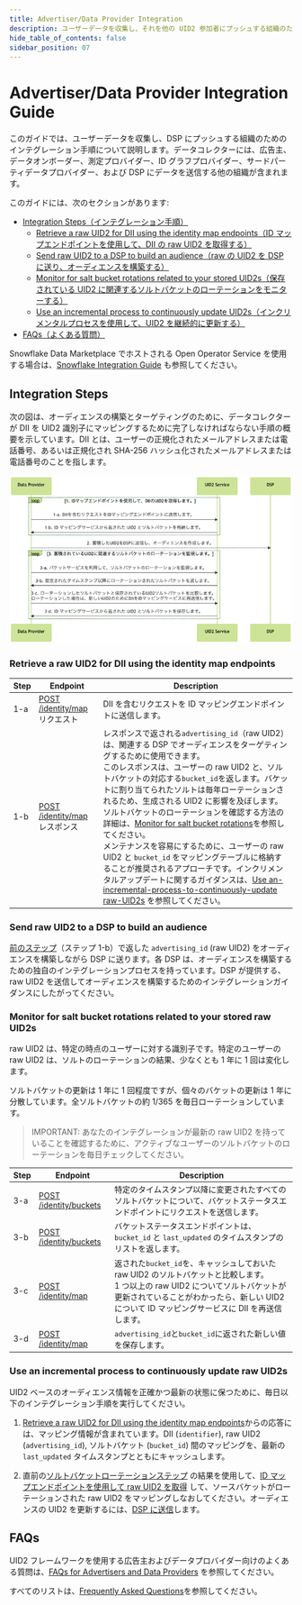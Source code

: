 ```yaml
---
title: Advertiser/Data Provider Integration
description: ユーザーデータを収集し、それを他の UID2 参加者にプッシュする組織のためのインテグレーション手順。
hide_table_of_contents: false
sidebar_position: 07
---
```


# Advertiser/Data Provider Integration Guide

このガイドでは、ユーザーデータを収集し、DSP にプッシュする組織のためのインテグレーション手順について説明します。データコレクターには、広告主、データオンボーダー、測定プロバイダー、ID グラフプロバイダー、サードパーティデータプロバイダー、および DSP にデータを送信する他の組織が含まれます。

このガイドには、次のセクションがあります:

- [Integration Steps（インテグレーション手順）](#integration-steps)
  - [Retrieve a raw UID2 for DII using the identity map endpoints（ID マップエンドポイントを使用して、DII の raw UID2 を取得する）](#retrieve-a-raw-uid2-for-dii-using-the-identity-map-endpoints)
  - [Send raw UID2 to a DSP to build an audience（raw の UID2 を DSP に送り、オーディエンスを構築する）](#send-raw-uid2-to-a-dsp-to-build-an-audience)
  - [Monitor for salt bucket rotations related to your stored UID2s（保存されている UID2 に関連するソルトバケットのローテーションをモニターする）](#monitor-for-salt-bucket-rotations-related-to-your-stored-raw-uid2s)
  - [Use an incremental process to continuously update UID2s（インクリメンタルプロセスを使用して、UID2 を継続的に更新する）](#use-an-incremental-process-to-continuously-update-raw-uid2s)
- [FAQs（よくある質問）](#faqs)

Snowflake Data Marketplace でホストされる Open Operator Service を使用する場合は、[Snowflake Integration Guide](../guides/snowflake_integration.md) も参照してください。

## Integration Steps

次の図は、オーディエンスの構築とターゲティングのために、データコレクターが DII を UID2 識別子にマッピングするために完了しなければならない手順の概要を示しています。DII とは、ユーザーの正規化されたメールアドレスまたは電話番号、あるいは正規化され SHA-256 ハッシュ化されたメールアドレスまたは電話番号のことを指します。

![](images/advertiser-flow-mermaid.png)

### Retrieve a raw UID2 for DII using the identity map endpoints

| Step | Endpoint                                                          | Description                                                                                                                                                                                                                                                                                                                                                                                                                                                                                                                                                                                                                                                                                                                                                                                                                                                  |
| ---- | ----------------------------------------------------------------- | ------------------------------------------------------------------------------------------------------------------------------------------------------------------------------------------------------------------------------------------------------------------------------------------------------------------------------------------------------------------------------------------------------------------------------------------------------------------------------------------------------------------------------------------------------------------------------------------------------------------------------------------------------------------------------------------------------------------------------------------------------------------------------------------------------------------------------------------------------------ |
| 1-a  | [POST /identity/map](../endpoints/post-identity-map.md)リクエスト | DII を含むリクエストを ID マッピングエンドポイントに送信します。                                                                                                                                                                                                                                                                                                                                                                                                                                                                                                                                                                                                                                                                                                                                                                                             |
| 1-b  | [POST /identity/map](../endpoints/post-identity-map.md)レスポンス | レスポンスで返される`advertising_id`（raw UID2）は、関連する DSP でオーディエンスをターゲティングするために使用できます。<br/>このレスポンスは、ユーザーの raw UID2 と、ソルトバケットの対応する`bucket_id`を返します。バケットに割り当てられたソルトは毎年ローテーションされるため、生成される UID2 に影響を及ぼします。ソルトバケットのローテーションを確認する方法の詳細は、[Monitor for salt bucket rotations](#monitor-for-salt-bucket-rotations-related-to-your-stored-raw-uid2s)を参照してください。<br/> メンテナンスを容易にするために、ユーザーの raw UID2 と `bucket_id` をマッピングテーブルに格納することが推奨されるアプローチです。インクリメンタルアップデートに関するガイダンスは、[Use an-incremental-process-to-continuously-update raw-UID2s](#use-an-incremental-process-to-continuously-update-raw-uid2s) を参照してください。 |

### Send raw UID2 to a DSP to build an audience

[前のステップ](#retrieve-a-raw-uid2-for-dii-using-the-identity-map-endpoints)（ステップ 1-b）で返した `advertising_id` (raw UID2) をオーディエンスを構築しながら DSP に送ります。各 DSP は、オーディエンスを構築するための独自のインテグレーションプロセスを持っています。DSP が提供する、raw UID2 を送信してオーディエンスを構築するためのインテグレーションガイダンスにしたがってください。

### Monitor for salt bucket rotations related to your stored raw UID2s

raw UID2 は、特定の時点のユーザーに対する識別子です。特定のユーザーの raw UID2 は、ソルトのローテーションの結果、少なくとも 1 年に 1 回は変化します。

ソルトバケットの更新は 1 年に 1 回程度ですが、個々のバケットの更新は 1 年に分散しています。全ソルトバケットの約 1/365 を毎日ローテーションしています。

> IMPORTANT: あなたのインテグレーションが最新の raw UID2 を持っていることを確認するために、アクティブなユーザーのソルトバケットのローテーションを毎日チェックしてください。

| Step | Endpoint                                                        | Description                                                                                                                                                                                                                           |
| ---- | --------------------------------------------------------------- | ------------------------------------------------------------------------------------------------------------------------------------------------------------------------------------------------------------------------------------- |
| 3-a  | [POST /identity/buckets](../endpoints/post-identity-buckets.md) | 特定のタイムスタンプ以降に変更されたすべてのソルトバケットについて、バケットステータスエンドポイントにリクエストを送信します。                                                                                                        |
| 3-b  | [POST /identity/buckets](../endpoints/post-identity-buckets.md) | バケットステータスエンドポイントは、 `bucket_id` と `last_updated` のタイムスタンプのリストを返します。                                                                                                                               |
| 3-c  | [POST /identity/map](../endpoints/post-identity-map.md)         | 返された`bucket_id`を、キャッシュしておいた raw UID2 のソルトバケットと比較します。<br/>1 つ以上の raw UID2 についてソルトバケットが更新されていることがわかったら、新しい UID2 について ID マッピングサービスに DII を再送信します。 |
| 3-d  | [POST /identity/map](../endpoints/post-identity-map.md)         | `advertising_id`と`bucket_id`に返された新しい値を保存します。                                                                                                                                                                         |

### Use an incremental process to continuously update raw UID2s

UID2 ベースのオーディエンス情報を正確かつ最新の状態に保つために、毎日以下のインテグレーション手順を実行してください。

1. [Retrieve a raw UID2 for DII using the identity map endpoints](#retrieve-a-raw-uid2-for-dii-using-the-identity-map-endpoints)からの応答には、マッピング情報が含まれています。DII (`identifier`), raw UID2 (`advertising_id`), ソルトバケット (`bucket_id`) 間のマッピングを、最新の `last_updated` タイムスタンプとともにキャッシュします。

2. 直前の[ソルトバケットローテーションステップ](#monitor-for-salt-bucket-rotations-related-to-your-stored-raw-uid2s) の結果を使用して、[ID マップエンドポイントを使用して raw UID2 を取得](#retrieve-a-raw-uid2-for-dii-using-the-identity-map-endpoints) して、ソースバケットがローテーションされた raw UID2 をマッピングしなおしてください。オーディエンスの UID2 を更新するには、[DSP に送信](#send-raw-uid2-to-a-dsp-to-build-an-audience)します。

## FAQs

UID2 フレームワークを使用する広告主およびデータプロバイダー向けのよくある質問は、[FAQs for Advertisers and Data Providers](../getting-started/gs-faqs.md#faqs-for-advertisers-and-data-providers) を参照してください。

すべてのリストは、[Frequently Asked Questions](../getting-started/gs-faqs.md)を参照してください。
